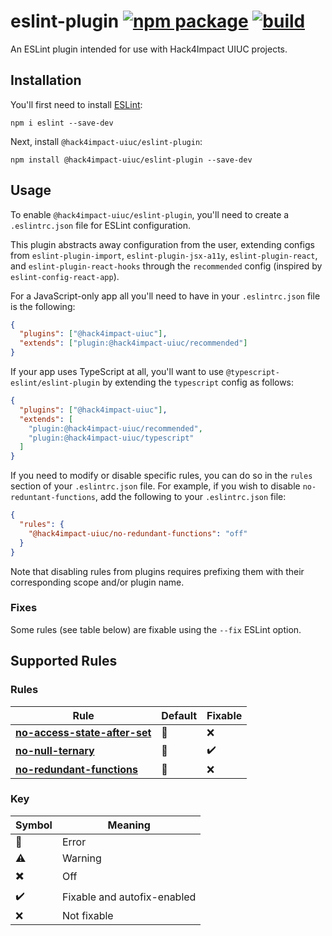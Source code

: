 # eslint-plugin [![npm package](https://img.shields.io/npm/v/@hack4impact-uiuc/eslint-plugin)](https://www.npmjs.com/package/@hack4impact-uiuc/eslint-plugin) [![build](https://img.shields.io/github/workflow/status/hack4impact-uiuc/eslint-plugin/CD)](https://github.com/hack4impact-uiuc/eslint-plugin/actions?query=workflow%3ACD)

An ESLint plugin intended for use with Hack4Impact UIUC projects.

## Installation

You'll first need to install [ESLint](http://eslint.org):

```shell
npm i eslint --save-dev
```

Next, install `@hack4impact-uiuc/eslint-plugin`:

```shell
npm install @hack4impact-uiuc/eslint-plugin --save-dev
```

## Usage

To enable `@hack4impact-uiuc/eslint-plugin`, you'll need to create a `.eslintrc.json` file for ESLint configuration.

This plugin abstracts away configuration from the user, extending configs from `eslint-plugin-import`, `eslint-plugin-jsx-a11y`, `eslint-plugin-react`, and `eslint-plugin-react-hooks` through the `recommended` config (inspired by `eslint-config-react-app`).

For a JavaScript-only app all you'll need to have in your `.eslintrc.json` file is the following:

```json
{
  "plugins": ["@hack4impact-uiuc"],
  "extends": ["plugin:@hack4impact-uiuc/recommended"]
}
```

If your app uses TypeScript at all, you'll want to use `@typescript-eslint/eslint-plugin` by extending the `typescript` config as follows:

```json
{
  "plugins": ["@hack4impact-uiuc"],
  "extends": [
    "plugin:@hack4impact-uiuc/recommended",
    "plugin:@hack4impact-uiuc/typescript"
  ]
}
```

If you need to modify or disable specific rules, you can do so in the `rules` section of your `.eslintrc.json` file. For example, if you wish to disable `no-reduntant-functions`, add the following to your `.eslintrc.json` file:

```json
{
  "rules": {
    "@hack4impact-uiuc/no-redundant-functions": "off"
  }
}
```

Note that disabling rules from plugins requires prefixing them with their corresponding scope and/or plugin name.

### Fixes

Some rules (see table below) are fixable using the `--fix` ESLint option.

## Supported Rules

### Rules

| Rule                                                                      | Default                   | Fixable            |
| ------------------------------------------------------------------------- | ------------------------- | ------------------ |
| [**no-access-state-after-set**](/docs/rules/no-access-state-after-set.md) | :triangular_flag_on_post: | :x:                |
| [**no-null-ternary**](/docs/rules/no-null-ternary.md)                     | :triangular_flag_on_post: | :heavy_check_mark: |
| [**no-redundant-functions**](/docs/rules/no-redundant-functions.md)       | :triangular_flag_on_post: | :x:                |

### Key

| Symbol                    | Meaning                     |
| ------------------------- | --------------------------- |
| :triangular_flag_on_post: | Error                       |
| :warning:                 | Warning                     |
| :heavy_multiplication_x:  | Off                         |
| :heavy_check_mark:        | Fixable and autofix-enabled |
| :x:                       | Not fixable                 |
